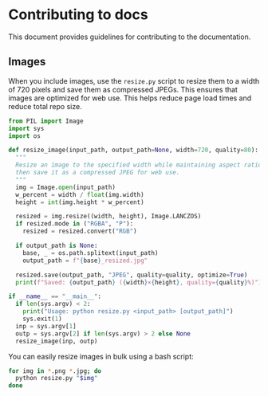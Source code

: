 # Contributing to docs

This document provides guidelines for contributing to the documentation.

## Images

When you include images, use the `resize.py` script to resize them to a width of 720 pixels and save them as compressed JPEGs. This ensures that images are optimized for web use. This helps reduce page load times and reduce total repo size.

```python
from PIL import Image
import sys
import os

def resize_image(input_path, output_path=None, width=720, quality=80):
  """
  Resize an image to the specified width while maintaining aspect ratio,
  then save it as a compressed JPEG for web use.
  """
  img = Image.open(input_path)
  w_percent = width / float(img.width)
  height = int(img.height * w_percent)

  resized = img.resize((width, height), Image.LANCZOS)
  if resized.mode in ("RGBA", "P"):
    resized = resized.convert("RGB")

  if output_path is None:
    base, _ = os.path.splitext(input_path)
    output_path = f"{base}_resized.jpg"

  resized.save(output_path, "JPEG", quality=quality, optimize=True)
  print(f"Saved: {output_path} ({width}×{height}, quality={quality}%)")

if __name__ == "__main__":
  if len(sys.argv) < 2:
    print("Usage: python resize.py <input_path> [output_path]")
    sys.exit(1)
  inp = sys.argv[1]
  outp = sys.argv[2] if len(sys.argv) > 2 else None
  resize_image(inp, outp)
```

You can easily resize images in bulk using a bash script:

```bash
for img in *.png *.jpg; do
  python resize.py "$img"
done
```
